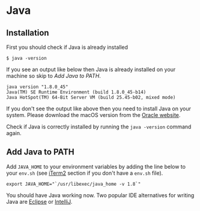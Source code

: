 # Java

## Installation
First you should check if Java is already installed

    $ java -version

If you see an output like below then Java is already installed on your machine so skip to _Add Java to PATH_.

    java version "1.8.0_45"
    Java(TM) SE Runtime Environment (build 1.8.0_45-b14)
    Java HotSpot(TM) 64-Bit Server VM (build 25.45-b02, mixed mode)

If you don't see the output like above then you need to install Java on your system. Please download the macOS version from the [Oracle website](http://www.oracle.com/technetwork/java/javase/downloads/jdk8-downloads-2133151.html).

Check if Java is correctly installed by running the `java -version` command again.

## Add Java to PATH

Add `JAVA_HOME` to your environment variables by adding the line below to your `env.sh` (see [iTerm2](/mac-setup/iTerm/README.html) section if you don't have a `env.sh` file).

    export JAVA_HOME="`/usr/libexec/java_home -v 1.8`"

You should have Java working now. Two popular IDE alternatives for writing Java are [Eclipse](https://www.eclipse.org/downloads/) or [IntelliJ](https://www.jetbrains.com/idea/download/).
